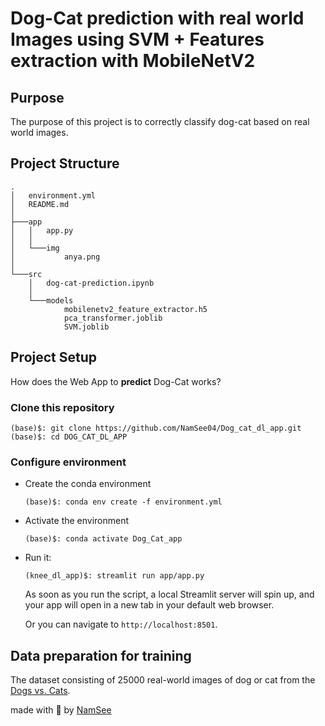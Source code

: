 # Dog-Cat prediction with real world Images using SVM + Features extraction with MobileNetV2

## Purpose

The purpose of this project is to correctly classify dog-cat based on real world images.

## Project Structure

```shell
.
│   environment.yml
│   README.md
│   
├───app
│   │   app.py
│   │   
│   └───img
│           anya.png
│
└───src
    │   dog-cat-prediction.ipynb
    │
    └───models
            mobilenetv2_feature_extractor.h5
            pca_transformer.joblib
            SVM.joblib
```

## Project Setup

How does the Web App to **predict** Dog-Cat works?

### Clone this repository

```shell
(base)$: git clone https://github.com/NamSee04/Dog_cat_dl_app.git
(base)$: cd DOG_CAT_DL_APP
```

### Configure environment

- Create the conda environment

    ```shell
    (base)$: conda env create -f environment.yml
    ```

- Activate the environment

    ```shell
    (base)$: conda activate Dog_Cat_app
    ```
- Run it:

    ```shell
    (knee_dl_app)$: streamlit run app/app.py
    ```

    As soon as you run the script, a local Streamlit server will spin up, and
    your app will open in a new tab in your default web browser.

    Or you can navigate to `http://localhost:8501`.


## Data preparation for training

The dataset consisting of 25000 real-world images of dog or cat
from the [Dogs vs. Cats](https://www.kaggle.com/competitions/dogs-vs-cats/data).

made with 💙 by [NamSee](https://github.com/NamSee04)
